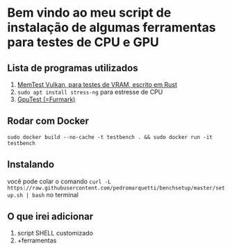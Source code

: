 # Bem vindo ao meu script de instalação de algumas ferramentas para testes de CPU e GPU

## Lista de programas utilizados

1. [MemTest Vulkan, para testes de VRAM, escrito em Rust ](https://github.com/GpuZelenograd/memtest_vulkan)
1. `sudo apt install stress-ng` para estresse de CPU
1. [GpuTest (=Furmark)](https://www.geeks3d.com/gputest/download/)

## Rodar com Docker

`sudo docker build --no-cache -t testbench . && sudo docker run -it testbench`

## Instalando 

você pode colar o comando `curl -L https://raw.githubusercontent.com/pedromarquetti/benchsetup/master/setup.sh | bash` no terminal

## O que irei adicionar

1. script SHELL customizado
1. +ferramentas
